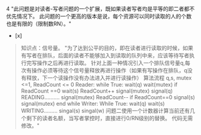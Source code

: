 4
"此问题是对读者-写者问题的一个扩展，既如果读者写者均是平等的即二者都不优先情况下。
此问题的一个更高的版本是说，每个资源可以同时读取的人的个数也是有限的（限制数RN）。"
- [x]  

> 知识点：信号量。
> "为了达到公平的目的，即在读者进行读取的时候，如果有写者在排队，后面的读者不能够加入到读取的队列中来，应该等待写者执行完写操作之后再进行读取。
> 针对上面一种情况引入一个排队信号量q,每次有操作必须等待这个信号量释放再进行操作（如果有写操作在排队，q没有释放，下一个读操作没有办法进入并进行读操作）
> 算法流程 q,s, mutex <=1, ReadCount <= 0 Reader: while True: wait(q) wait(mutex) if
> ReadCount ==0 wait(s) ReadCount++ signal(mutex) signal(q) READING..........
> signal(mutex) ReadCount-- if ReadCount==0 signal(s) signal(mutex) end while
> Writer: While True: wait(q) wait(s) WRITING......... singal(s) singal(w)
> 问题二使用一个计数器计算当前还有几个剩下的读者名额，当写者掌控时，直接进行0/RN级别的替换。 代码无需修改。"

